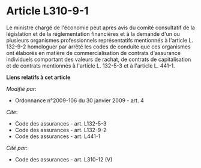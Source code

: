 # Article L310-9-1

Le ministre chargé de l'économie peut après avis du comité consultatif de la législation et de la réglementation financières
et à la demande d'un ou plusieurs organismes professionnels représentatifs mentionnés à l'article L. 132-9-2 homologuer par
arrêté les codes de conduite que ces organismes ont élaborés en matière de commercialisation de contrats d'assurance
individuels comportant des valeurs de rachat, de contrats de capitalisation et de contrats mentionnés à l'article L. 132-5-3
et à l'article L. 441-1.

**Liens relatifs à cet article**

_Modifié par_:

  - Ordonnance n°2009-106 du 30 janvier 2009 - art. 4

_Cite_:

  - Code des assurances - art. L132-5-3
  - Code des assurances - art. L132-9-2
  - Code des assurances - art. L441-1

_Cité par_:

  - Code des assurances - art. L310-12 (V)
